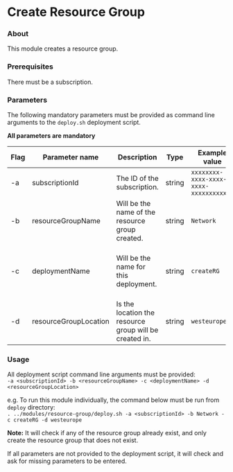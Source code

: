 # Create Resource Group

### About
This module creates a resource group.  

### Prerequisites
There must be a subscription.  

### Parameters
The following mandatory parameters must be provided as command line arguments to the `deploy.sh` deployment script.  

**All parameters are mandatory**

| Flag | Parameter name | Description | Type | Example value | Notes |  
|------|----------------|-------------|------|---------------|-------|  
| -a | subscriptionId | The ID of the subscription. | string | `xxxxxxxx-xxxx-xxxx-xxxx-xxxxxxxxxxxx` | - |  
| -b | resourceGroupName | Will be the name of the resource group created. | string | `Network` | - |  
| -c | deploymentName | Will be the name for this deployment. | string | `createRG` | Will be visible in the Azure Portal. |  
| -d | resourceGroupLocation | Is the location the resource group will be created in. | string | `westeurope` | - |  

### Usage
All deployment script command line arguments must be provided:  
`-a <subscriptionId> -b <resourceGroupName> -c <deploymentName> -d <resourceGroupLocation>`

e.g. To run this module individually, the command below must be run from `deploy` directory:  
`. ../modules/resource-group/deploy.sh -a <subscriptionId> -b Network -c createRG -d westeurope`

**Note:** It will check if any of the resource group already exist, and only create the resource group that does not exist.  

If all parameters are not provided to the deployment script, it will check and ask for missing parameters to be entered.  